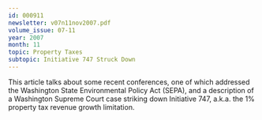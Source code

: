 ```yaml
---
id: 000911
newsletter: v07n11nov2007.pdf
volume_issue: 07-11
year: 2007
month: 11
topic: Property Taxes
subtopic: Initiative 747 Struck Down
---
```


This article talks about some recent conferences, one of which addressed the Washington State Environmental Policy Act (SEPA), and a description of a Washington Supreme Court case striking down Initiative 747, a.k.a. the 1% property tax revenue growth limitation.